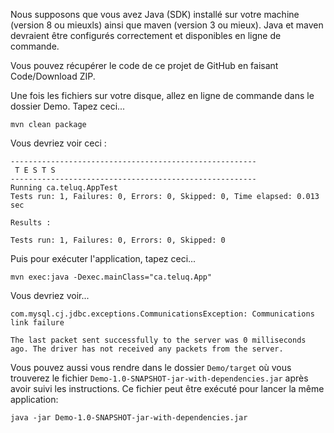 

Nous supposons que vous avez Java (SDK) installé sur votre machine (version 8 ou mieuxls)
ainsi que maven (version 3 ou mieux). Java et maven devraient être configurés correctement
et disponibles en ligne de commande.

Vous pouvez récupérer le code de ce projet de GitHub en faisant Code/Download ZIP.

Une fois les fichiers sur votre disque, allez en ligne de commande dans le dossier Demo. Tapez ceci...

```
mvn clean package
```

Vous devriez voir ceci :

```
-------------------------------------------------------
 T E S T S
-------------------------------------------------------
Running ca.teluq.AppTest
Tests run: 1, Failures: 0, Errors: 0, Skipped: 0, Time elapsed: 0.013 sec

Results :

Tests run: 1, Failures: 0, Errors: 0, Skipped: 0

```

Puis pour exécuter l'application, tapez ceci...

```
mvn exec:java -Dexec.mainClass="ca.teluq.App"
```

Vous devriez voir...

```
com.mysql.cj.jdbc.exceptions.CommunicationsException: Communications link failure

The last packet sent successfully to the server was 0 milliseconds ago. The driver has not received any packets from the server.
```

Vous pouvez aussi vous rendre dans le dossier `Demo/target` où vous trouverez
le fichier `Demo-1.0-SNAPSHOT-jar-with-dependencies.jar` après avoir suivi les
instructions. Ce fichier peut être exécuté pour lancer la même application:

```
java -jar Demo-1.0-SNAPSHOT-jar-with-dependencies.jar
```

